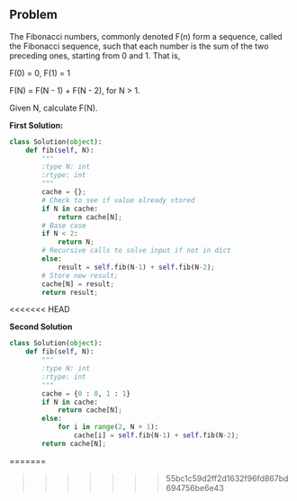 ## Problem

The Fibonacci numbers, commonly denoted F(n) form a sequence, called the Fibonacci sequence, such that each number is the sum of the two preceding ones, starting from 0 and 1. That is,

F(0) = 0,   F(1) = 1


F(N) = F(N - 1) + F(N - 2), for N > 1.

Given N, calculate F(N).

**First Solution:**
```python
class Solution(object):
    def fib(self, N):
        """
        :type N: int
        :rtype: int
        """
        cache = {};
        # Check to see if value already stored
        if N in cache:
            return cache[N];
        # Base case
        if N < 2:
            return N;
        # Recursive calls to solve input if not in dict
        else:
            result = self.fib(N-1) + self.fib(N-2);
        # Store new result;
        cache[N] = result;
        return result;
```
<<<<<<< HEAD

**Second Solution**
```python
class Solution(object):
    def fib(self, N):
        """
        :type N: int
        :rtype: int
        """
        cache = {0 : 0, 1 : 1}
        if N in cache:
            return cache[N];
        else:
            for i in range(2, N + 1):
                cache[i] = self.fib(N-1) + self.fib(N-2);
        return cache[N];
```
=======
>>>>>>> 55bc1c59d2ff2d1632f96fd867bd694756be6e43
